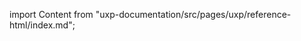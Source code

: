 
import Content from "uxp-documentation/src/pages/uxp/reference-html/index.md";

<Content query="product=photoshop"/>

